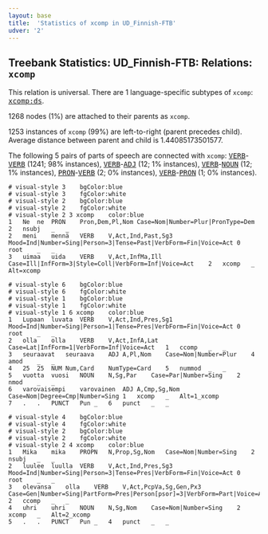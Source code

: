 ```yaml
---
layout: base
title:  'Statistics of xcomp in UD_Finnish-FTB'
udver: '2'
---
```


## Treebank Statistics: UD_Finnish-FTB: Relations: `xcomp`

This relation is universal.
There are 1 language-specific subtypes of `xcomp`: <tt><a href="fi_ftb-dep-xcomp-ds.html">xcomp:ds</a></tt>.

1268 nodes (1%) are attached to their parents as `xcomp`.

1253 instances of `xcomp` (99%) are left-to-right (parent precedes child).
Average distance between parent and child is 1.44085173501577.

The following 5 pairs of parts of speech are connected with `xcomp`: <tt><a href="fi_ftb-pos-VERB.html">VERB</a></tt>-<tt><a href="fi_ftb-pos-VERB.html">VERB</a></tt> (1241; 98% instances), <tt><a href="fi_ftb-pos-VERB.html">VERB</a></tt>-<tt><a href="fi_ftb-pos-ADJ.html">ADJ</a></tt> (12; 1% instances), <tt><a href="fi_ftb-pos-VERB.html">VERB</a></tt>-<tt><a href="fi_ftb-pos-NOUN.html">NOUN</a></tt> (12; 1% instances), <tt><a href="fi_ftb-pos-PRON.html">PRON</a></tt>-<tt><a href="fi_ftb-pos-VERB.html">VERB</a></tt> (2; 0% instances), <tt><a href="fi_ftb-pos-VERB.html">VERB</a></tt>-<tt><a href="fi_ftb-pos-PRON.html">PRON</a></tt> (1; 0% instances).


~~~ conllu
# visual-style 3	bgColor:blue
# visual-style 3	fgColor:white
# visual-style 2	bgColor:blue
# visual-style 2	fgColor:white
# visual-style 2 3 xcomp	color:blue
1	Ne	ne	PRON	Pron,Dem,Pl,Nom	Case=Nom|Number=Plur|PronType=Dem	2	nsubj	_	_
2	meni	mennä	VERB	V,Act,Ind,Past,Sg3	Mood=Ind|Number=Sing|Person=3|Tense=Past|VerbForm=Fin|Voice=Act	0	root	_	_
3	uimaa	uida	VERB	V,Act,InfMa,Ill	Case=Ill|InfForm=3|Style=Coll|VerbForm=Inf|Voice=Act	2	xcomp	_	Alt=xcomp

~~~


~~~ conllu
# visual-style 6	bgColor:blue
# visual-style 6	fgColor:white
# visual-style 1	bgColor:blue
# visual-style 1	fgColor:white
# visual-style 1 6 xcomp	color:blue
1	Lupaan	luvata	VERB	V,Act,Ind,Pres,Sg1	Mood=Ind|Number=Sing|Person=1|Tense=Pres|VerbForm=Fin|Voice=Act	0	root	_	_
2	olla	olla	VERB	V,Act,InfA,Lat	Case=Lat|InfForm=1|VerbForm=Inf|Voice=Act	1	ccomp	_	_
3	seuraavat	seuraava	ADJ	A,Pl,Nom	Case=Nom|Number=Plur	4	amod	_	_
4	25	25	NUM	Num,Card	NumType=Card	5	nummod	_	_
5	vuotta	vuosi	NOUN	N,Sg,Par	Case=Par|Number=Sing	2	nmod	_	_
6	varovaisempi	varovainen	ADJ	A,Cmp,Sg,Nom	Case=Nom|Degree=Cmp|Number=Sing	1	xcomp	_	Alt=1_xcomp
7	.	.	PUNCT	Pun	_	6	punct	_	_

~~~


~~~ conllu
# visual-style 4	bgColor:blue
# visual-style 4	fgColor:white
# visual-style 2	bgColor:blue
# visual-style 2	fgColor:white
# visual-style 2 4 xcomp	color:blue
1	Mika	mika	PROPN	N,Prop,Sg,Nom	Case=Nom|Number=Sing	2	nsubj	_	_
2	luulee	luulla	VERB	V,Act,Ind,Pres,Sg3	Mood=Ind|Number=Sing|Person=3|Tense=Pres|VerbForm=Fin|Voice=Act	0	root	_	_
3	olevansa	olla	VERB	V,Act,PcpVa,Sg,Gen,Px3	Case=Gen|Number=Sing|PartForm=Pres|Person[psor]=3|VerbForm=Part|Voice=Act	2	ccomp	_	_
4	uhri	uhri	NOUN	N,Sg,Nom	Case=Nom|Number=Sing	2	xcomp	_	Alt=2_xcomp
5	.	.	PUNCT	Pun	_	4	punct	_	_

~~~


